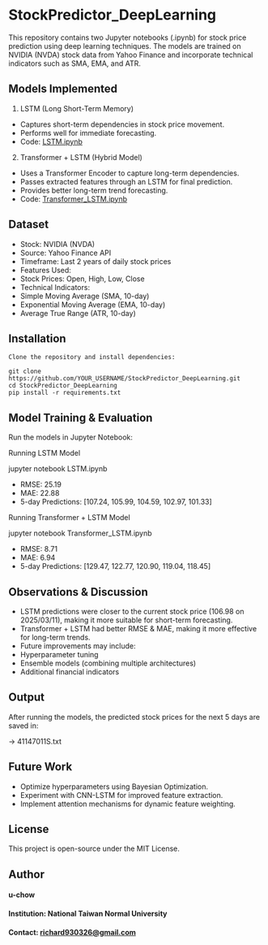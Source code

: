 # StockPredictor_DeepLearning

This repository contains two Jupyter notebooks (.ipynb) for stock price prediction using deep learning techniques. The models are trained on NVIDIA (NVDA) stock data from Yahoo Finance and incorporate technical indicators such as SMA, EMA, and ATR.

## Models Implemented

1. LSTM (Long Short-Term Memory)
 - Captures short-term dependencies in stock price movement.
 - Performs well for immediate forecasting.
 - Code: [LSTM.ipynb](StockPredictor_DeepLearning/LSTM.ipynb)

2. Transformer + LSTM (Hybrid Model)
 - Uses a Transformer Encoder to capture long-term dependencies.
 - Passes extracted features through an LSTM for final prediction.
 - Provides better long-term trend forecasting.
 - Code: [Transformer_LSTM.ipynb](StockPredictor_DeepLearning/Transformer_LSTM.ipynb)

## Dataset
 - Stock: NVIDIA (NVDA)
 - Source: Yahoo Finance API
 - Timeframe: Last 2 years of daily stock prices
 - Features Used:
 - Stock Prices: Open, High, Low, Close
 - Technical Indicators:
 - Simple Moving Average (SMA, 10-day)
 - Exponential Moving Average (EMA, 10-day)
 - Average True Range (ATR, 10-day)

## Installation

```
Clone the repository and install dependencies:

git clone https://github.com/YOUR_USERNAME/StockPredictor_DeepLearning.git
cd StockPredictor_DeepLearning
pip install -r requirements.txt
```

## Model Training & Evaluation

Run the models in Jupyter Notebook:

Running LSTM Model

jupyter notebook LSTM.ipynb

 - RMSE: 25.19
 - MAE: 22.88
 - 5-day Predictions: [107.24, 105.99, 104.59, 102.97, 101.33]

Running Transformer + LSTM Model

jupyter notebook Transformer_LSTM.ipynb

 - RMSE: 8.71
 - MAE: 6.94
 - 5-day Predictions: [129.47, 122.77, 120.90, 119.04, 118.45]

## Observations & Discussion
 - LSTM predictions were closer to the current stock price (106.98 on 2025/03/11), making it more suitable for short-term forecasting.
 - Transformer + LSTM had better RMSE & MAE, making it more effective for long-term trends.
 - Future improvements may include:
 - Hyperparameter tuning
 - Ensemble models (combining multiple architectures)
 - Additional financial indicators

## Output

After running the models, the predicted stock prices for the next 5 days are saved in:

-> 41147011S.txt

## Future Work
 - Optimize hyperparameters using Bayesian Optimization.
 - Experiment with CNN-LSTM for improved feature extraction.
 - Implement attention mechanisms for dynamic feature weighting.

## License

This project is open-source under the MIT License.

## Author
  #### u-chow
  #### Institution: National Taiwan Normal University
  #### Contact: richard930326@gmail.com
